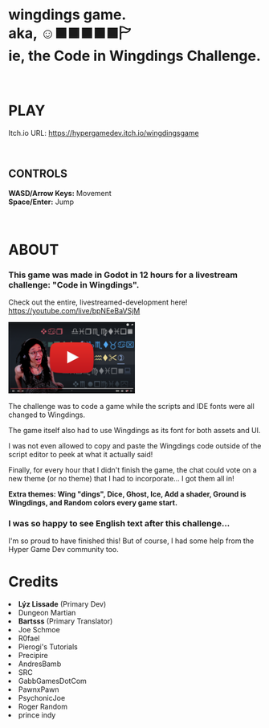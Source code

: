 # wingdings game.<br>aka, ☺︎■︎■︎■︎■︎■︎🏱︎<br>ie, the Code in Wingdings Challenge.
<p><br></p>

# PLAY
Itch.io URL: <a href="https://hypergamedev.itch.io/wingdingsgame" target="_blank">https://hypergamedev.itch.io/wingdingsgame</a>
<p><br></p>
<h2 class="text-center"><strong>CONTROLS</strong></h2>
<p class="text-center"><strong>WASD/Arrow Keys:</strong> Movement<br><strong>Space/Enter:</strong> Jump<span></span></p>
<p><br></p>

# ABOUT
<h3 class="text-center">This game was made in Godot in 12 hours for a livestream challenge: "Code in Wingdings".</h3>
<p class="text-center"> Check out the entire, livestreamed-development here!
<br><a style="font-family: inherit;" href="https://youtube.com/live/bpNEeBaVSjM" target="_blank">https://youtube.com/live/bpNEeBaVSjM</a></p>
<a style="font-family: inherit;" href="https://youtube.com/live/bpNEeBaVSjM" target="_blank"><img src="https://github.com/HyperGameDev/wingdingsgame/blob/main/GD%20Gauntlet%20(1).png?raw=true" alt="Livestream Thumbnail" style="width: 50%; height: auto;">
</a>

<p></p>
<p class="text-center">The challenge was to code a game while the scripts and IDE fonts were all changed to Wingdings.</p>
<p class="text-center">The game itself also had to use Wingdings as its font for both assets and UI.</p>
<p class="text-center">I was not even allowed to copy and paste the Wingdings code outside of the script editor to peek at what it actually said!</p>

<p class="text-center">Finally, for every hour that I didn't finish the game, the chat could vote on a new theme (or no theme) that I had to incorporate... I got them all in!</p>
<p class="text-center"><strong>Extra themes: Wing "dings", Dice, Ghost, Ice, Add a shader, Ground is Wingdings, and Random colors every game start.</strong></p>

<h3 class="text-center">I was so happy to see English text after this challenge...</h3>
<p class="text-center">I'm so proud to have finished this! But of course, I had some help from the Hyper Game Dev community too.</p>
<p></p>

# Credits
<li><strong>Lýz Lissade</strong> (Primary Dev)</li>
<li>Dungeon Martian</li>
<li><strong>Bartsss</strong> (Primary Translator)</li>
<li>Joe Schmoe</li>
<li>R0fael</li>
<li>Pierogi's Tutorials</li>
<li>Precipire</li>
<li>AndresBamb</li>
<li>SRC</li>
<li>GabbGamesDotCom</li>
<li>PawnxPawn</li>
<li>PsychonicJoe</li>
<li>Roger Random</li>
<li>prince indy</li>

